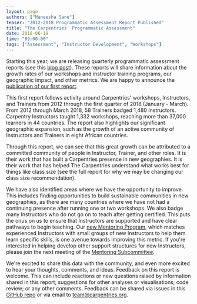 ```yaml
---
layout: page
authors: ["Maneesha Sane"]
teaser: "2012-2018 Programmatic Assessment Report Published"
title: "The Carpentries' Programmatic Assessment"
date: 2018-06-19
time: "09:00:00"
tags: ["Assessment", "Instructor Development", "Workshops"]
---
```


Starting this year, we are releasing quarterly programmatic assessment reports 
(see this [blog post](https://carpentries.org/blog/2018/05/programmatic-assessment/)). 
These reports will share information about the growth rates of our workshops and instructor training programs, 
our geographic impact, and other metrics. We are happy to announce the 
[publication of our first report](https://zenodo.org/record/1404426#.XKdYKadKjRY).

This first report follows activity around Carpentries' workshops, Instructors, and Trainers from 2012 through the first quarter of 
2018 (January - March). From 2012 through March 2018, 58 Trainers badged 1,480 Instructors. Carpentry Instructors 
taught 1,332 workshops, reaching more than 37,000 learners in 44 countries. The report also highlights our significant geographic 
expansion, such as the growth of an active community of Instructors and Trainers in eight African countries.  

Through this report, we can see that this great growth can be attributed to a committed community of people in Instructor, 
Trainer, and other roles. It is their work that has built a Carpentries presence in new geographies. It is their work 
that has helped The Carpentries understand what works best for things like class size (see the full report for why we may be 
changing our class size recommendation).

We have also identified areas where we have the opportunity to improve. This includes finding opportunities to build 
sustainable communities in new geographies, as there are many countries where we have not had a continuing presence after 
running one or two workshops. We also badge many Instructors who do not go on to teach after getting certified. This puts the onus 
on us to ensure that Instructors are supported and have clear pathways to begin teaching. 
Our [new Mentoring Program](https://software-carpentry.org/blog/2018/03/next-round-mentoring.html), which matches 
experienced Instructors with small groups of new Instructors to help them learn specific skills, is one avenue towards 
improving this metric. If you're interested in helping develop other support structures for new Instructors, 
please join the next meeting of the [Mentoring Subcommittee](http://pad.software-carpentry.org/scf-mentoring). 

We're excited to share this data with the community, and even more excited to hear your thoughts, comments, and ideas. 
Feedback on this report is welcome. This can include reactions or new questions raised by information shared in this report; 
suggestions for other analyses or visualisations; code review; or any other comments. Feedback can be 
shared via issues in this [GitHub repo](https://github.com/carpentries/assessment) or via email 
to [team@carpentries.org](mailto:team@carpentries.org).
